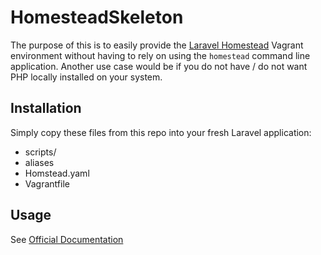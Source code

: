 # HomesteadSkeleton

The purpose of this is to easily provide the [Laravel Homestead](https://github.com/laravel/homestead) Vagrant environment without having to rely on using the ```homestead``` command line application. Another use case would be if you do not have / do not want PHP locally installed on your system.

## Installation

Simply copy these files from this repo into your fresh Laravel application:

* scripts/
* aliases
* Homstead.yaml
* Vagrantfile

## Usage

See [Official Documentation](http://laravel.com/docs/5.0/homestead)